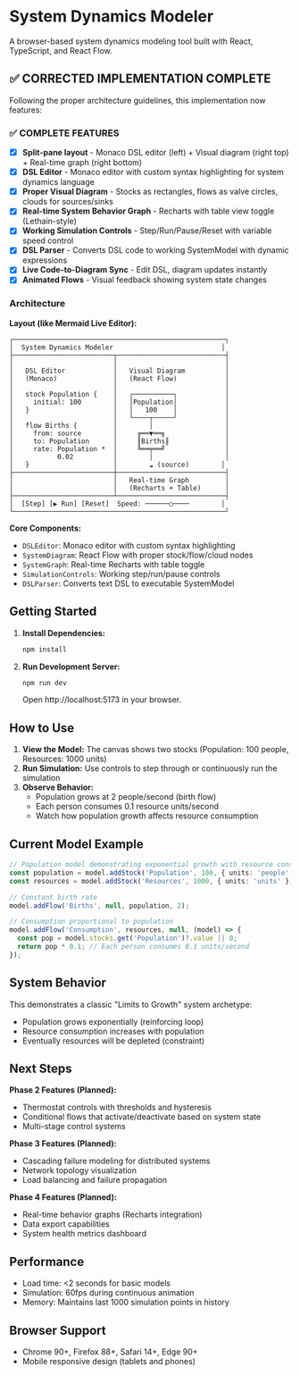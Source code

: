 # System Dynamics Modeler

A browser-based system dynamics modeling tool built with React, TypeScript, and React Flow.

## ✅ CORRECTED IMPLEMENTATION COMPLETE

Following the proper architecture guidelines, this implementation now features:

### ✅ COMPLETE FEATURES
- [x] **Split-pane layout** - Monaco DSL editor (left) + Visual diagram (right top) + Real-time graph (right bottom)
- [x] **DSL Editor** - Monaco editor with custom syntax highlighting for system dynamics language
- [x] **Proper Visual Diagram** - Stocks as rectangles, flows as valve circles, clouds for sources/sinks
- [x] **Real-time System Behavior Graph** - Recharts with table view toggle (Lethain-style)
- [x] **Working Simulation Controls** - Step/Run/Pause/Reset with variable speed control
- [x] **DSL Parser** - Converts DSL code to working SystemModel with dynamic expressions
- [x] **Live Code-to-Diagram Sync** - Edit DSL, diagram updates instantly
- [x] **Animated Flows** - Visual feedback showing system state changes

### Architecture

**Layout (like Mermaid Live Editor):**
```
┌─────────────────────────────────────────────────────┐
│  System Dynamics Modeler                           │
├─────────────────────────┬───────────────────────────┤
│                         │                           │
│   DSL Editor            │   Visual Diagram          │
│   (Monaco)              │   (React Flow)            │
│                         │                           │
│   stock Population {    │   ┌──────────┐            │
│     initial: 100        │   │Population│            │
│   }                     │   │   100    │            │
│                         │   └────┬─────┘            │
│   flow Births {         │        │                  │
│     from: source        │     ╔══▼══╗               │
│     to: Population      │     ║Births║              │
│     rate: Population *  │     ╚══╤══╝               │
│           0.02          │        │                  │
│   }                     │        ☁️ (source)        │
├─────────────────────────┼───────────────────────────┤
│                         │   Real-time Graph         │
│                         │   (Recharts + Table)      │
├─────────────────────────┴───────────────────────────┤
│  [Step] [▶ Run] [Reset]  Speed: ──────○────        │
└─────────────────────────────────────────────────────┘
```

**Core Components:**
- `DSLEditor`: Monaco editor with custom syntax highlighting
- `SystemDiagram`: React Flow with proper stock/flow/cloud nodes
- `SystemGraph`: Real-time Recharts with table toggle
- `SimulationControls`: Working step/run/pause controls
- `DSLParser`: Converts text DSL to executable SystemModel

## Getting Started

1. **Install Dependencies:**
   ```bash
   npm install
   ```

2. **Run Development Server:**
   ```bash
   npm run dev
   ```
   Open http://localhost:5173 in your browser.

## How to Use

1. **View the Model:** The canvas shows two stocks (Population: 100 people, Resources: 1000 units)
2. **Run Simulation:** Use controls to step through or continuously run the simulation
3. **Observe Behavior:**
   - Population grows at 2 people/second (birth flow)
   - Each person consumes 0.1 resource units/second
   - Watch how population growth affects resource consumption

## Current Model Example

```typescript
// Population model demonstrating exponential growth with resource constraints
const population = model.addStock('Population', 100, { units: 'people' });
const resources = model.addStock('Resources', 1000, { units: 'units' });

// Constant birth rate
model.addFlow('Births', null, population, 2);

// Consumption proportional to population
model.addFlow('Consumption', resources, null, (model) => {
  const pop = model.stocks.get('Population')?.value || 0;
  return pop * 0.1; // Each person consumes 0.1 units/second
});
```

## System Behavior

This demonstrates a classic "Limits to Growth" system archetype:
- Population grows exponentially (reinforcing loop)
- Resource consumption increases with population
- Eventually resources will be depleted (constraint)

## Next Steps

**Phase 2 Features (Planned):**
- Thermostat controls with thresholds and hysteresis
- Conditional flows that activate/deactivate based on system state
- Multi-stage control systems

**Phase 3 Features (Planned):**
- Cascading failure modeling for distributed systems
- Network topology visualization
- Load balancing and failure propagation

**Phase 4 Features (Planned):**
- Real-time behavior graphs (Recharts integration)
- Data export capabilities
- System health metrics dashboard

## Performance

- Load time: <2 seconds for basic models
- Simulation: 60fps during continuous animation
- Memory: Maintains last 1000 simulation points in history

## Browser Support

- Chrome 90+, Firefox 88+, Safari 14+, Edge 90+
- Mobile responsive design (tablets and phones)
